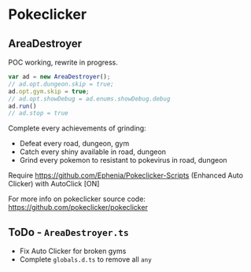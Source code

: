 # Pokeclicker

## AreaDestroyer

POC working, rewrite in progress.

```js
var ad = new AreaDestroyer();
// ad.opt.dungeon.skip = true;
ad.opt.gym.skip = true;
// ad.opt.showDebug = ad.enums.showDebug.debug
ad.run()
// ad.stop = true
```

Complete every achievements of grinding:

- Defeat every road, dungeon, gym
- Catch every shiny available in road, dungeon
- Grind every pokemon to resistant to pokevirus in road, dungeon

Require <https://github.com/Ephenia/Pokeclicker-Scripts> (Enhanced Auto Clicker) with AutoClick [ON]

For more info on pokeclicker source code: <https://github.com/pokeclicker/pokeclicker>

## ToDo - `AreaDestroyer.ts`

- Fix Auto Clicker for broken gyms
- Complete `globals.d.ts` to remove all `any`
